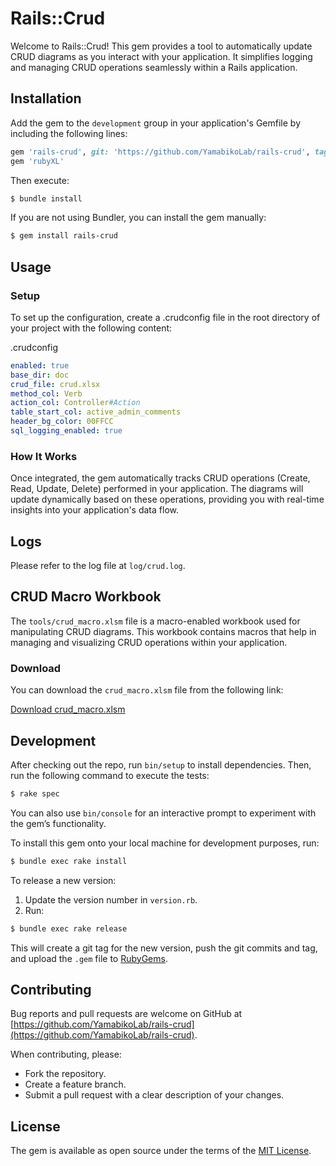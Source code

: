 # Rails::Crud

Welcome to Rails::Crud! This gem provides a tool to automatically update CRUD diagrams as you interact with your application. It simplifies logging and managing CRUD operations seamlessly within a Rails application.

## Installation

Add the gem to the `development` group in your application's Gemfile by including the following lines:

```ruby
gem 'rails-crud', git: 'https://github.com/YamabikoLab/rails-crud', tag: 'v*.*.*'
gem 'rubyXL'
```

Then execute:

```sh
$ bundle install
```

If you are not using Bundler, you can install the gem manually:

```sh
$ gem install rails-crud
```

## Usage

### Setup
To set up the configuration, create a .crudconfig file in the root directory of your project with the following content:

.crudconfig
```yaml
enabled: true
base_dir: doc
crud_file: crud.xlsx
method_col: Verb
action_col: Controller#Action
table_start_col: active_admin_comments
header_bg_color: 00FFCC
sql_logging_enabled: true
```

### How It Works

Once integrated, the gem automatically tracks CRUD operations (Create, Read, Update, Delete) performed in your application. The diagrams will update dynamically based on these operations, providing you with real-time insights into your application's data flow.

## Logs

Please refer to the log file at `log/crud.log`.

## CRUD Macro Workbook

The `tools/crud_macro.xlsm` file is a macro-enabled workbook used for manipulating CRUD diagrams. This workbook contains macros that help in managing and visualizing CRUD operations within your application.

### Download

You can download the `crud_macro.xlsm` file from the following link:

[Download crud_macro.xlsm](https://github.com/YamabikoLab/rails-crud/raw/main/tools/crud_macro.xlsm)

## Development

After checking out the repo, run `bin/setup` to install dependencies. Then, run the following command to execute the tests:

```sh
$ rake spec
```

You can also use `bin/console` for an interactive prompt to experiment with the gem’s functionality.

To install this gem onto your local machine for development purposes, run:

```sh
$ bundle exec rake install
```

To release a new version:
1. Update the version number in `version.rb`.
2. Run:

```sh
$ bundle exec rake release
```

This will create a git tag for the new version, push the git commits and tag, and upload the `.gem` file to [RubyGems](https://rubygems.org).

## Contributing

Bug reports and pull requests are welcome on GitHub at [https://github.com/YamabikoLab/rails-crud](https://github.com/YamabikoLab/rails-crud).

When contributing, please:
- Fork the repository.
- Create a feature branch.
- Submit a pull request with a clear description of your changes.

## License

The gem is available as open source under the terms of the [MIT License](https://opensource.org/licenses/MIT).

